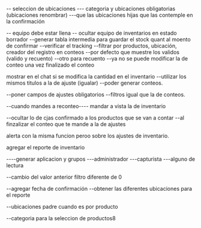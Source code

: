 -- seleccion de ubicaciones 
--- categoria y ubicaciones obligatorias (ubicaciones renombrar)
---que las ubicaciones hijas que las contemple en la confirmación


-- equipo debe estar llena
-- ocultar equipo de inventarios en estado borrador
--generar tabla intermedia para guardar el stock quant al moento de confirmar
--verificar el tracking
--filtrar por productos, ubicación, creador del registro en conteos
--por defecto que muestre los validos (valido y recuento)
--otro para recuento
--ya no se puede modificar la de conteo una vez finalizado el conteo

mostrar en el chat si se modifica la cantidad en el inventario 
--utilizar los mismos titulos a la de ajuste (igualar)
--poder generar conteos.

--poner campos de ajustes obligatorios
--filtros igual que la de conteos.

--cuando mandes a reconteo---- mandar a vista la de inventario

--ocultar lo de cjas
confirmado a los productos que se van a contar 
--al finzalizar el conteo que te mande a la de ajustes

alerta con la misma funcion peroo sobre los ajustes de inventario.

agregar el reporte de inventario



----generar aplicacion y grupos
---administrador
---capturista
---alguno de lectura

--cambio del valor anterior
filtro diferente de 0

--agregar fecha de confirmación
--obtener las diferentes ubicaciones para el reporte

--ubicaciones padre cuando es por producto

--categoria para la seleccion de productos8